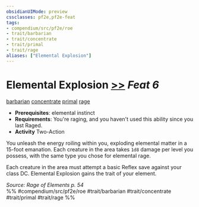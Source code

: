 ```yaml
---
obsidianUIMode: preview
cssclasses: pf2e,pf2e-feat
tags:
- compendium/src/pf2e/roe
- trait/barbarian
- trait/concentrate
- trait/primal
- trait/rage
aliases: ["Elemental Explosion"]
---
```

# Elemental Explosion  [>>](rules/core-rulebook/chapter-9-playing-the-game.md#Actions "Two-Action") *Feat 6*  
[barbarian](rules/traits/barbarian.md "Barbarian Class Trait")  [concentrate](rules/traits/concentrate.md "Concentrate Action & Ability Trait")  [primal](rules/traits/primal.md "Primal Tradition Trait")  [rage](rules/traits/rage.md "Rage Combat Trait")  

- **Prerequisites**: elemental instinct
- **Requirements**: You're raging, and you haven't used this ability since you last Raged.
- **Activity** Two-Action

You unleash the energy roiling within you, exploding elemental matter in a 15-foot emanation. Each creature in the area takes `1d8` damage per level you possess, with the same type you chose for elemental rage.

Each creature in the area must attempt a basic Reflex save against your class DC. Elemental Explosion gains the trait of your element.

*Source: Rage of Elements p. 54*  
%% #compendium/src/pf2e/roe #trait/barbarian #trait/concentrate #trait/primal #trait/rage %%